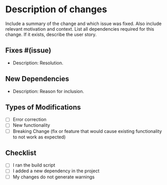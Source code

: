 # Description of changes
Include a summary of the change and which issue was fixed. Also include relevant motivation and context. List all dependencies required for this change. If it exists, describe the user story.

## Fixes #(issue)
- Description: Resolution.

## New Dependencies
- Description: Reason for inclusion.

## Types of Modifications
- [ ] Error correction
- [ ] New functionality
- [ ] Breaking Change (fix or feature that would cause existing functionality to not work as expected)

## Checklist
- [ ] I ran the build script
- [ ] I added a new dependency in the project
- [ ] My changes do not generate warnings
